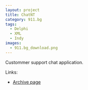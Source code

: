 ```yaml
---
layout: project
title: ChatNT
category: 911.bg
tags:
  - Delphi
  - XML
  - Indy
images:
  - 911.bg_download.png
---
```


Custommer support chat application.

Links:

* [Archive page](http://web.archive.org/web/20060429210805/http://911.bg:80/_bc2/)

